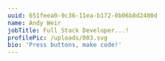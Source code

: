 ```yaml
---
uuid: 651feea0-9c36-11ea-b172-0b06b8d2480d
name: Andy Weir
jobTitle: Full Stack Developer...!
profilePic: /uploads/003.svg
bio: 'Press buttons, make code!'
---
```


